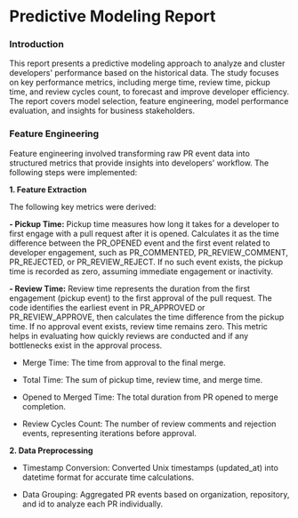 # Predictive Modeling Report

### Introduction
   
   This report presents a predictive modeling approach to analyze and cluster developers' performance based on the historical data. The study focuses on key performance
   metrics, including merge time, review time, pickup time, and review cycles count, to forecast and improve developer efficiency. The report covers model selection,
   feature engineering, model performance evaluation, and insights for business stakeholders.

### Feature Engineering
   Feature engineering involved transforming raw PR event data into structured metrics that provide insights into developers' workflow. The following steps were implemented:

**1. Feature Extraction**

The following key metrics were derived:

**- Pickup Time:** Pickup time measures how long it takes for a developer to first engage with a pull request after it is opened. Calculates it as the time
  difference between the PR_OPENED event and the first event related to developer engagement, such as PR_COMMENTED, PR_REVIEW_COMMENT, PR_REJECTED, or
  PR_REVIEW_REJECT. If no such event exists, the pickup time is recorded as zero, assuming immediate engagement or inactivity.

**- Review Time:** Review time represents the duration from the first engagement (pickup event) to the first approval of the pull request. The code identifies the
  earliest event in PR_APPROVED or PR_REVIEW_APPROVE, then calculates the time difference from the pickup time. If no approval event exists, review time remains zero.
  This metric helps in evaluating how quickly reviews are conducted and if any bottlenecks exist in the approval process.

- Merge Time: The time from approval to the final merge.

- Total Time: The sum of pickup time, review time, and merge time.

- Opened to Merged Time: The total duration from PR opened to merge completion.

- Review Cycles Count: The number of review comments and rejection events, representing iterations before approval.

**2. Data Preprocessing**

- Timestamp Conversion: Converted Unix timestamps (updated_at) into datetime format for accurate time calculations.

- Data Grouping: Aggregated PR events based on organization, repository, and id to analyze each PR individually.


   
   
